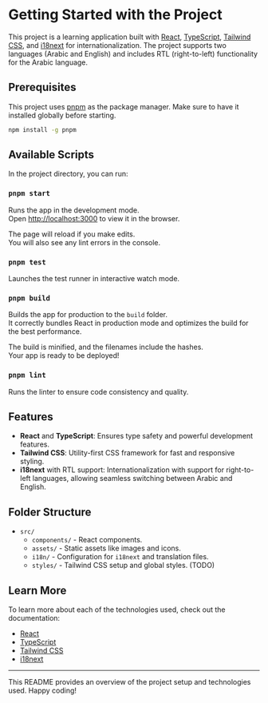# Getting Started with the Project

This project is a learning application built with [React](https://reactjs.org/), [TypeScript](https://www.typescriptlang.org/), [Tailwind CSS](https://tailwindcss.com/), and [i18next](https://www.i18next.com/) for internationalization. The project supports two languages (Arabic and English) and includes RTL (right-to-left) functionality for the Arabic language.

## Prerequisites

This project uses [pnpm](https://pnpm.io/) as the package manager. Make sure to have it installed globally before starting.

```bash
npm install -g pnpm
```

## Available Scripts

In the project directory, you can run:

### `pnpm start`

Runs the app in the development mode.\
Open [http://localhost:3000](http://localhost:3000) to view it in the browser.

The page will reload if you make edits.\
You will also see any lint errors in the console.

### `pnpm test`

Launches the test runner in interactive watch mode.

### `pnpm build`

Builds the app for production to the `build` folder.\
It correctly bundles React in production mode and optimizes the build for the best performance.

The build is minified, and the filenames include the hashes.\
Your app is ready to be deployed!

### `pnpm lint`

Runs the linter to ensure code consistency and quality.

## Features

- **React** and **TypeScript**: Ensures type safety and powerful development features.
- **Tailwind CSS**: Utility-first CSS framework for fast and responsive styling.
- **i18next** with RTL support: Internationalization with support for right-to-left languages, allowing seamless switching between Arabic and English.

## Folder Structure

- `src/`
  - `components/` - React components.
  - `assets/` - Static assets like images and icons.
  - `i18n/` - Configuration for `i18next` and translation files.
  - `styles/` - Tailwind CSS setup and global styles. (TODO)

## Learn More

To learn more about each of the technologies used, check out the documentation:

- [React](https://reactjs.org/)
- [TypeScript](https://www.typescriptlang.org/)
- [Tailwind CSS](https://tailwindcss.com/)
- [i18next](https://www.i18next.com/)

---

This README provides an overview of the project setup and technologies used. Happy coding!

